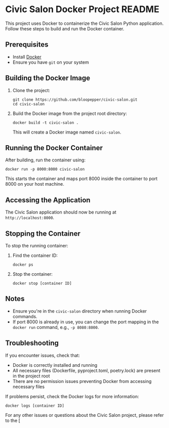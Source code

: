 # Civic Salon Docker Project README

This project uses Docker to containerize the Civic Salon Python application. Follow these steps to build and run the Docker container.

## Prerequisites

- Install [Docker](https://www.docker.com/get-started)
- Ensure you have `git` on your system

## Building the Docker Image

1. Clone the project:
   ```
   git clone https://github.com/bloopepper/civic-salon.git
   cd civic-salon
   ```

2. Build the Docker image from the project root directory:
   ```
   docker build -t civic-salon .
   ```
   This will create a Docker image named `civic-salon`.

## Running the Docker Container

After building, run the container using:

```
docker run -p 8000:8000 civic-salon
```

This starts the container and maps port 8000 inside the container to port 8000 on your host machine.

## Accessing the Application

The Civic Salon application should now be running at `http://localhost:8000`.

## Stopping the Container

To stop the running container:

1. Find the container ID:
   ```
   docker ps
   ```

2. Stop the container:
   ```
   docker stop [container ID]
   ```

## Notes

- Ensure you're in the `civic-salon` directory when running Docker commands.
- If port 8000 is already in use, you can change the port mapping in the `docker run` command, e.g., `-p 8080:8000`.

## Troubleshooting

If you encounter issues, check that:
- Docker is correctly installed and running
- All necessary files (Dockerfile, pyproject.toml, poetry.lock) are present in the project root
- There are no permission issues preventing Docker from accessing necessary files

If problems persist, check the Docker logs for more information:
```
docker logs [container ID]
```

For any other issues or questions about the Civic Salon project, please refer to the [